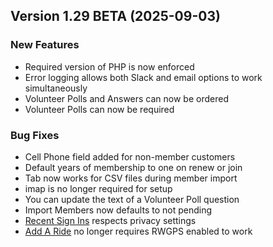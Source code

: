  ## Version 1.29 BETA (2025-09-03)

 ### New Features
 - Required version of PHP is now enforced
 - Error logging allows both Slack and email options to work simultaneously
 - Volunteer Polls and Answers can now be ordered
 - Volunteer Polls can now be required

 ### Bug Fixes
 - Cell Phone field added for non-member customers
 - Default years of membership to one on renew or join
 - Tab now works for CSV files during member import
 - imap is no longer required for setup
 - You can update the text of a Volunteer Poll question
 - Import Members now defaults to not pending
 - [Recent Sign Ins](/Membership/recent) respects privacy settings
 - [Add A Ride](/Rides/edit/0) no longer requires RWGPS enabled to work
